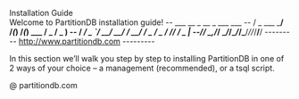 Installation Guide	
Welcome to PartitionDB installation guide!
--   ___           __  _ __  _           ___  ___ 
--  / _ \___ _____/ /_(_) /_(_)__  ___  / _ \/ _ )
-- / ___/ _ `/ __/ __/ / __/ / _ \/ _ \/ // / _  |
--/_/   \_,_/_/  \__/_/\__/_/\___/_//_/____/____/ 
--------- http://www.partitiondb.com ---------  

In this section we’ll walk you step by step to installing PartitionDB in one of 2 ways of your choice – a management (recommended), or a tsql script.

@ partitiondb.com
